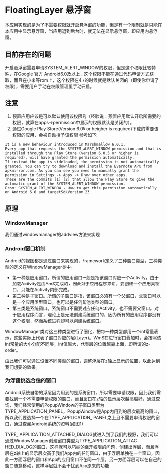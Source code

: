 # FloatingLayer 悬浮窗
本应用实现的是为了不需要权限就开启悬浮窗的功能，但是有一个限制就是只能在本应用中显示悬浮窗，当应用退到后台时，就无法在显示悬浮窗，即应用内悬浮窗。
## 目前存在的问题
开启悬浮窗需要申请SYSTEM_ALERT_WINDOW的权限，但是这个权限比较特殊，在Google 官方 Android6.0及以上，这个权限不能在通过代码申请方式获取，而且在小米等rom上，这个权限在4.x的时候就是默认关闭的（即使你申请了权限），需要用户手动在权限管理里手动开启。
## 注意
1. 预置应用应该是可以默认使用该权限的（经验说：预置应用默认开启所需要的权限，就算在apps->permission中显示的权限默认是关闭的）。
2. 通过Google Play Store(Version 6.05 or heigher is required)下载的需要该权限的应用，会被自动授予该权限
参考如下:
```
It is a new behaviour introduced in Marshmallow 6.0.1.
Every app that requests the SYSTEM_ALERT_WINDOW permission and that is installed through the Play Store (version 6.0.5 or higher is required), will have granted the permission automatically.
If instead the app is sideloaded, the permission is not automatically granted. You can try to download and install the Evernote APK from apkmirror.com. As you can see you need to manually grant the permission in Settings -> Apps -> Draw over other apps.
These are the commits [1] [2] that allow the Play Store to give the automatic grant of the SYSTEM_ALERT_WINDOW permission.
From: SYSTEM_ALERT_WINDOW - How to get this permission automatically on Android 6.0 and targetSdkVersion 23
```
## 原理
### WindowManager
我们通过windowmanager的addview方法来实现
### Android窗口机制
Android的视图都是通过窗口来实现的，Framework定义了三种窗口类型，三种类型的定义在WindowManager类中。
+ 第一种是应用窗口。所谓的应用窗口一般是指该窗口对应一个Activity，由于加载Activity是由AmS完成的，因此对于应用程序来讲，要创建一个应用类窗口，只能在Activity内部完成。
+ 第二种是子窗口。所谓的子窗口是指，该窗口必须有一个父窗口，父窗口可以是一个应用类型窗口，也可以是任何其他类型的窗口。
+ 第三类是系统窗口。系统窗口不需要对应任何Activity，也不需要父窗口。对于应用程序而言，理论上是无法创建系统窗口的，因为所有的应用程序都没有这个权限，然而系统进程却可以创建系统窗口。
	
WindowManager类对这三种类型进行了细化，把每一种类型都用一个int常量表示，这些实际上代表了窗口对应的层(Layer)。WmS在进行窗口叠加时，会按照该int常量的大小分配不同层，int值越大，代表层的位置越靠上面，即所谓的z-order。

由此我们可以通过设置不同类型的窗口，调整浮层在z轴上显示的位置，以此达到我们想要的效果。

### 为浮窗挑选合适的窗口
Android系统自带的浮层因为用到的是系统窗口，所以需要申请权限，因此我们需要找到一个不需要申请权限的窗口，而且窗口在z轴的显示层次越高越好，通过查询，我们经常使用的PopupWindow的子窗口类型为TYPE_APPLICATION_PANEL，PopupWindow是App内用到的层次最高的窗口，所以我们要选择一个在TYPE_APPLICATION_ PANEL之上且不需要申请权限的窗口，通过查阅Android系统的资料(如图1)，

TYPE_ APPLICA TION_ATTACHED_DIALOG就进入到了我们的视野，我们可以通过WindowManager创建窗口类型为TYPE_APPLICATION_ATTAC HED_DIALOG的窗口，这样就可以巧妙的绕开权限的问题，创建出浮层，而且浮层在z轴上的显示层次高于我们App内的任何窗口，由于浮层单独在一个窗口，因此一方面浮层的窗口和App的应用窗口不在同一个层，另一方面浮层可以在自己的窗口随意移动，这样浮层就不会干扰到App原来的功能
